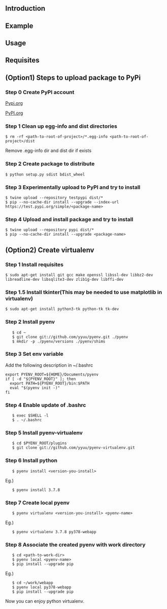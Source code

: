 # <project-name>

## Introduction

## Example

## Usage

## Requisites

## (Option1) Steps to upload package to PyPi
### Step 0 Create PyPI account
[Pypi.org](https://pypi.org/)

[PyPI.org](https://pypi.org/)

### Step 1 Clean up egg-info and dist directories
```
$ rm -rf <path-to-root-of-project>/*.egg-info <path-to-root-of-project>/dist
```
Remove <package-name>.egg-info dir and dist dir if exists

### Step 2 Create package to distribute
```
$ python setup.py sdist bdist_wheel
```

### Step 3 Experimentally upload to PyPI and try to install
```
$ twine upload --repository testpypi dist/*
$ pip --no-cache-dir install --upgrade --index-url https://test.pypi.org/simple/<package-name>
```

### Step 4 Upload and install package and try to install
```
$ twine upload --repository pypi dist/*
$ pip --no-cache-dir install --upgrade <package-name>
```

## (Option2) Create virtualenv
### Step 1 Install requisites
```
$ sudo apt-get install git gcc make openssl libssl-dev libbz2-dev libreadline-dev libsqlite3-dev zlib1g-dev libffi-dev
```

### Step 1.5 Install tkinter(This may be needed to use matplotlib in virtualenv)
```
$ sudo apt-get install python3-tk python-tk tk-dev
```

### Step 2 Install pyenv
```
   $ cd ~
   $ git clone git://github.com/yyuu/pyenv.git ./pyenv
   $ mkdir -p ./pyenv/versions ./pyenv/shims
```

### Step 3 Set env variable
Add the following description in ~/.bashrc
```
export PYENV_ROOT=${HOME}/Documents/pyenv
if [ -d "${PYENV_ROOT}" ]; then
  export PATH=${PYENV_ROOT}/bin:$PATH
  eval "$(pyenv init -)"
fi
```

### Step 4 Enable update of .bashrc
```
   $ exec $SHELL -l
   $ . ~/.bashrc
```

### Step 5 Install pyenv-virtualenv
```
   $ cd $PYENV_ROOT/plugins
   $ git clone git://github.com/yyuu/pyenv-virtualenv.git
```

### Step 6 Install python
```
   $ pyenv install <version-you-install>
```
Eg.)
```
   $ pyenv install 3.7.8
```

### Step 7 Create local pyenv
```
   $ pyenv virtualenv <version-you-install> <pyenv-name>
```
Eg.)
```
   $ pyenv virtualenv 3.7.8 py378-webapp
```

### Step 8 Associate the created pyenv with work directory
```
   $ cd <path-to-work-dir>
   $ pyenv local <pyenv-name>
   $ pip install --upgrade pip
```
Eg.)
```
   $ cd ~/work/webapp
   $ pyenv local py378-webapp
   $ pip install --upgrade pip
```

Now you can enjoy python virtualenv.

